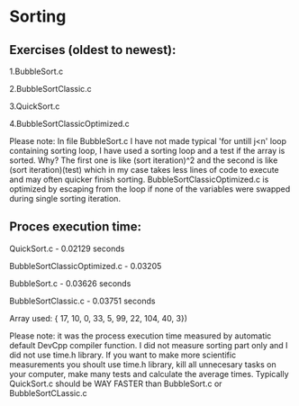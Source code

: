 # Sorting

## Exercises (oldest to newest):
1.BubbleSort.c

2.BubbleSortClassic.c

3.QuickSort.c

4.BubbleSortClassicOptimized.c

Please note:
    In file BubbleSort.c I have not made typical 'for untill j<n' loop containing sorting loop, I have used a sorting loop and a test if the array is sorted.
   Why? The first one is like (sort iteration)^2 and the second is like (sort iteration)(test) which in my case takes less lines of code to execute and may often quicker finish sorting.
    BubbleSortClassicOptimized.c is optimized by escaping from the loop if none of the variables were swapped during single sorting iteration.

## Proces execution time:

QuickSort.c                   - 0.02129 seconds

BubbleSortClassicOptimized.c  - 0.03205

BubbleSort.c                  - 0.03626 seconds

BubbleSortClassic.c           - 0.03751 seconds

Array used: { 17, 10, 0, 33, 5, 99, 22, 104, 40, 3})


Please note: it was the process execution time measured by automatic default DevCpp compiler function. I did not measure sorting part only and I did not use time.h library. If you want to make more scientific measurements you shoult use time.h library, kill all unnecesary tasks on your computer, make many tests and calculate the average times.
Typically QuickSort.c should be WAY FASTER than BubbleSort.c or BubbleSortCLassic.c
